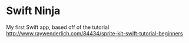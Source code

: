 Swift Ninja
==============

My first Swift app, based off of the tutorial http://www.raywenderlich.com/84434/sprite-kit-swift-tutorial-beginners
